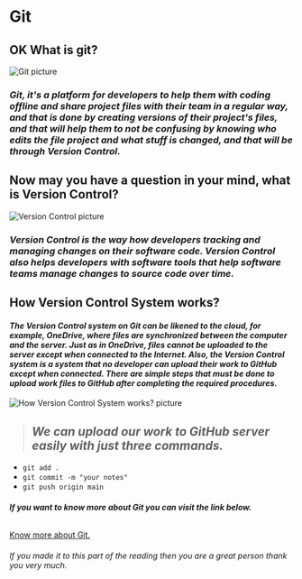# Git

## OK What is git? 

![Git picture](https://codexitos.com/wp-content/uploads/2019/10/blog-What-is-github-and-why-you-should-use-it..png)

### *Git, it's a platform for developers to help them with coding offline and share project files with their team in a regular way, and that is done by creating versions of their project's files, and that will help them to not be confusing by knowing who edits the file project and what stuff is changed, and that will be through Version Control.*

## Now may you have a question in your mind, what is Version Control?

![Version Control picture](https://miro.medium.com/max/4480/1*UbeKefkEmWfMEEwIx5YRlw.png)

### *Version Control is the way how developers tracking and managing changes on their software code. Version Control also helps developers with software tools that help software teams manage changes to source code over time.*

## How Version Control System works?


#### *The Version Control system on Git can be likened to the cloud, for example, OneDrive, where files are synchronized between the computer and the server. Just as in OneDrive, files cannot be uploaded to the server except when connected to the Internet. Also, the Version Control system is a system that no developer can upload their work to GitHub except when connected. There are simple steps that must be done to upload work files to GitHub after completing the required procedures.*

![How Version Control System works? picture](https://www.smartsheet.com/sites/default/files/IC-Version-Control-Process.jpg)

>## *We can upload our work to GitHub server easily with just three commands.*

- `git add .`
- `git commit -m "your notes"`
- `git push origin main`

###### ***If you want to know more about Git you can visit the link below.***

[Know more about Git.](https://blog.udemy.com/git-tutorial-a-comprehensive-guide/#1)

###### If you made it to this part of the reading then you are a great person thank you very much.